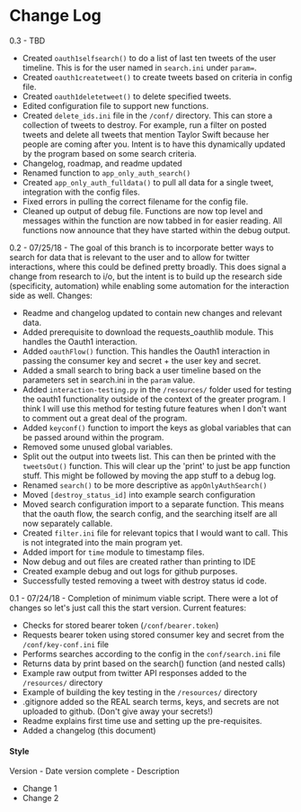 # Change Log

0.3 - TBD

- Created `oauth1selfsearch()` to do a list of last ten tweets of the user timeline. This is
for the user named in `search.ini` under `param=`.
- Created `oauth1createtweet()` to create tweets based on criteria in config file.
- Created `oauth1deletetweet()` to delete specified tweets.
- Edited configuration file to support new functions.
- Created `delete_ids.ini` file in the `/conf/` directory. This can store a collection of 
tweets to destroy. For example, run a filter on posted tweets and delete all tweets
that mention Taylor Swift because her people are coming after you. Intent is to have this
dynamically updated by the program based on some search criteria.
- Changelog, roadmap, and readme updated
- Renamed function to `app_only_auth_search()`
- Created `app_only_auth_fulldata()` to pull all data for a single tweet, integration with
the config files.
- Fixed errors in pulling the correct filename for the config file.
- Cleaned up output of debug file. Functions are now top level and messages within the
function are now tabbed in for easier reading. All functions now announce that they have
started within the debug output.


0.2 - 07/25/18 - The goal of this branch is to incorporate better
ways to search for data that is relevant to the user and to allow for twitter interactions,
where this could be defined pretty broadly. This does signal a change from research to
i/o, but the intent is to build up the research side (specificity, automation) while
enabling some automation for the interaction side as well. Changes:

- Readme and changelog updated to contain new changes and relevant data.
- Added prerequisite to download the requests_oauthlib module. This handles the Oauth1 
interaction.
- Added `oauthFlow()` function. This handles the Oauth1 interaction in passing the consumer
key and secret + the user key and secret.
- Added a small search to bring back a user timeline based on the parameters set in 
search.ini in the `param` value.
- Added `interaction-testing.py` in the `/resources/` folder used for testing the oauth1 
functionality outside of the context of the greater program. I think I will use this 
method for testing future features when I don't want to comment out a great deal of 
the program.
- Added `keyconf()` function to import the keys as global variables that can be passed 
around within the program.
- Removed some unused global variables.
- Split out the output into tweets list. This can then be printed with the `tweetsOut()` 
function. This will clear up the 'print' to just be app function stuff. This
might be followed by moving the app stuff to a debug log.
- Renamed `search()` to be more descriptive as `appOnlyAuthSearch()`
- Moved `[destroy_status_id]` into example search configuration
- Moved search configuration import to a separate function. This means that the 
oauth flow, the search config, and the searching itself are all now separately
callable.
- Created `filter.ini` file for relevant topics that I would want 
to call. This is not integrated into the main program yet.
- Added import for `time` module to timestamp files.
- Now debug and out files are created rather than printing to IDE
- Created example debug and out logs for github purposes.
- Successfully tested removing a tweet with destroy status id code.


0.1 - 07/24/18 - Completion of minimum viable script. There were a lot of changes so 
let's just call this the start version. Current features:
- Checks for stored bearer token (`/conf/bearer.token`)
- Requests bearer token using stored consumer key and secret from the 
`/conf/key-conf.ini` file
- Performs searches according to the config in the `conf/search.ini` file
- Returns data by print based on the search() function (and nested calls)
- Example raw output from twitter API responses added to the `/resources/` directory
- Example of building the key testing in the `/resources/` directory
- .gitignore added so the REAL search terms, keys, and secrets are not uploaded to github.
(Don't give away your secrets!)
- Readme explains first time use and setting up the pre-requisites.
- Added a changelog (this document)



#### Style

Version - Date version complete - Description

- Change 1
- Change 2
